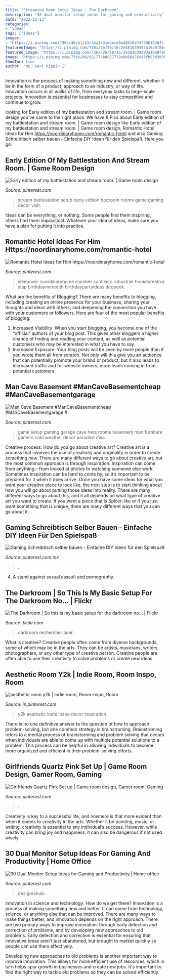 ```yaml
---
title: "Streaming Room Setup Ideas ~ The Darkroom"
description: "30 dual monitor setup ideas for gaming and productivity"
date: "2022-12-13"
categories:
- "ideas"
tags: ["ideas"]
images:
- "https://i.pinimg.com/736x/46/a1/43/46a1431deecd8a48610a7d73061620fc.jpg"
featuredImage: "https://i.pinimg.com/736x/2e/58/16/2e581639393a16a9f864ca6afd48f91c.jpg"
featured_image: "https://i.pinimg.com/736x/2e/58/16/2e581639393a16a9f864ca6afd48f91c.jpg"
image: "https://i.pinimg.com/736x/b8/85/77/b8857779e9b96e76cd3fb93d3d38872d.jpg"
ShowToc: true
author: "Ms. Kari Rippin I"
---
```



Innovation is the process of making something new and different, whether it be in the form of a product, approach to an industry, or way of life. Innovation occurs in all walks of life, from everyday tasks to large-scale projects. Innovation is essential for businesses to stay competitive and continue to grow.

	

		
looking for Early edition of my battlestation and stream room. | Game room design you've came to the right place. We have 8 Pics about Early edition of my battlestation and stream room. | Game room design like Early edition of my battlestation and stream room. | Game room design, Romantic Hotel Ideas for Him https://noordinaryhome.com/romantic-hotel and also Gaming Schreibtisch selber bauen - Einfache DIY Ideen für den Spielspaß. Here you go:
		
    
## Early Edition Of My Battlestation And Stream Room. | Game Room Design

<img loading=lazy src="https://i.pinimg.com/736x/b8/85/77/b8857779e9b96e76cd3fb93d3d38872d.jpg" onerror="this.onerror=null;this.src='https://tse1.mm.bing.net/th?id=OIP.NLr5s68beLFQBYt2K374lQHaJ3&amp;pid=15.1';" alt="Early edition of my battlestation and stream room. | Game room design">

_Source: pinterest.com_

>stream battlestation setup early edition bedroom rooms game gaming decor visit. 

	

Ideas can be everything, or nothing. Some people find them inspiring, others find them impractical. Whatever your idea of ideas, make sure you have a plan for putting it into practice.

    
## Romantic Hotel Ideas For Him Https://noordinaryhome.com/romantic-hotel

<img loading=lazy src="https://i.pinimg.com/736x/92/24/d6/9224d613a764d01f606a4c3407afbfe5.jpg" onerror="this.onerror=null;this.src='https://tse4.mm.bing.net/th?id=OIP.0JOgcq0Ix1fxCzTQoWfxkAHaJ3&amp;pid=15.1';" alt="Romantic Hotel Ideas for Him https://noordinaryhome.com/romantic-hotel">

_Source: pinterest.com_

>sleepover noordinaryhome slumber cantikers robustrak housecreativa stsp birthdaymeredith birthdaypartyideas deobook. 

	

What are the benefits of Blogging?
There are many benefits to blogging, including creating an online presence for your business, sharing your thoughts and ideas with others, and deepening the connection you have with your customers or followers. Here are four of the most popular benefits of blogging: 
1. Increased Visibility: When you start blogging, you become one of the “official” authors of your blog post. This gives other bloggers a higher chance of finding and reading your content, as well as potential customers who may be interested in what you have to say. 
2. Increased Exposure: Your blog posts will be seen by more people than if you wrote them all from scratch. Not only will this give you an audience that can potentially promote your brand or product, but it also leads to increased traffic and for website owners, more leads coming in from potential customers. 

    
## Man Cave Basement #ManCaveBasementcheap #ManCaveBasementgarage #

<img loading=lazy src="https://i.pinimg.com/736x/9c/32/70/9c32707dc982c66a111f3f15f93d95e0.jpg" onerror="this.onerror=null;this.src='https://tse2.mm.bing.net/th?id=OIP.DF6RB6OoKrEfR6zqofTkywHaJ4&amp;pid=15.1';" alt="Man Cave Basement #ManCaveBasementcheap #ManCaveBasementgarage #">

_Source: pinterest.com_

>game setup gaming garage cave hers rooms basement man furniture gamers cold weather decor paradise msa. 

	

Creative process: How do you go about creative art?
Creative art is a process that involves the use of creativity and originality in order to create something new. There are many different ways to go about creative art, but the most common approach is through inspiration. Inspiration can come from anything – from looked at photos to watching someone else work. Sometimes inspiration can be hard to come by, so it’s important to be prepared for it when it does arrive. Once you have some ideas for what you want your creative piece to look like, the next step is to start thinking about how you will go about putting those ideas into reality. There are many different ways to go about this, and it all depends on what type of creative art you want to create. If you want a piece that is Spicer-like or if you just want something that is unique, there are many different ways that you can go about it.

    
## Gaming Schreibtisch Selber Bauen - Einfache DIY Ideen Für Den Spielspaß

<img loading=lazy src="https://i.pinimg.com/736x/2e/58/16/2e581639393a16a9f864ca6afd48f91c.jpg" onerror="this.onerror=null;this.src='https://tse1.mm.bing.net/th?id=OIP.ngFWHHy6Pg33vu1DFLv6twHaJ3&amp;pid=15.1';" alt="Gaming Schreibtisch selber bauen - Einfache DIY Ideen für den Spielspaß">

_Source: pinterest.com.mx_

>. 

	

4. A stand against sexual assault and pornography.

    
## The Darkroom | So This Is My Basic Setup For The Darkroom No… | Flickr

<img loading=lazy src="https://c1.staticflickr.com/3/2694/4060196290_e6de964dd9_z.jpg?zz=1" onerror="this.onerror=null;this.src='https://tse1.mm.bing.net/th?id=OIP.NcxLsoJ_F5B9B1y6BWbN8gHaE8&amp;pid=15.1';" alt="The Darkroom | So this is my basic setup for the darkroom no… | Flickr">

_Source: flickr.com_

>darkroom rechercher auer. 

	

What is creative?
Creative people often come from diverse backgrounds, some of which may be in the arts. They can be artists, musicians, writers, photographers, or any other type of creative person. Creative people are often able to use their creativity to solve problems or create new ideas.

    
## Aesthetic Room Y2k | Indie Room, Room Inspo, Room

<img loading=lazy src="https://i.pinimg.com/736x/29/06/31/29063138c164b338bcfa7b2f7fda98fb.jpg" onerror="this.onerror=null;this.src='https://tse4.mm.bing.net/th?id=OIP.y_YlbmmsPIsHwIjd0fe29gHaJ3&amp;pid=15.1';" alt="aesthetic room y2k | Indie room, Room inspo, Room">

_Source: in.pinterest.com_

>y2k aesthetic indie inspo decor inspiration. 

	

There is no one definitive answer to the question of how to approach problem-solving, but one common strategy is brainstroming. Brainstroming refers to a mental process of brainstorming and problem solving that occurs when individuals are able to come up with multiple potential solutions to a problem. This process can be helpful in allowing individuals to become more organized and efficient in their problem-solving efforts.

    
## Girlfriends Quartz Pink Set Up | Game Room Design, Gamer Room, Gaming

<img loading=lazy src="https://i.pinimg.com/736x/46/a1/43/46a1431deecd8a48610a7d73061620fc.jpg" onerror="this.onerror=null;this.src='https://tse2.mm.bing.net/th?id=OIP.5Mmlpjsthgq1gT66bcaQ-AHaJ3&amp;pid=15.1';" alt="Girlfriends Quartz Pink Set up | Game room design, Gamer room, Gaming">

_Source: pinterest.com_

>. 

	

Creativity is key to a successful life, and nowhere is that more evident than when it comes to creativity in the arts. Whether it be painting, music, or writing, creativity is essential to any individual’s success. However, while creativity can bring joy and happiness, it can also be dangerous if not used wisely.

    
## 30 Dual Monitor Setup Ideas For Gaming And Productivity | Home Office

<img loading=lazy src="https://i.pinimg.com/736x/71/d5/a0/71d5a086d721be3196ef4c24ea086b33.jpg" onerror="this.onerror=null;this.src='https://tse3.mm.bing.net/th?id=OIP.u9SURIkxmh4SfPXq6YGOZgHaJ3&amp;pid=15.1';" alt="30 Dual Monitor Setup Ideas for Gaming and Productivity | Home office">

_Source: pinterest.com_

>designrshub. 

	

Innovation in science and technology: How do we get there?
Innovation is a process of making something new and better. It can come from technology, science, or anything else that can be improved. There are many ways to make things better, and innovation depends on the right approach.
There are two primary ways to improve innovation: through early detection and correction of problems, and by developing new approaches to old problems. Early detection and correction is essential for ensuring that innovative ideas aren't just abandoned, but brought to market quickly so people can use them effectively.

Developing new approaches to old problems is another important way to improve innovation. This allows for more efficient use of resources, which in turn helps spur growth in businesses and create new jobs. It's important to find the right way to tackle old problems so they can be solved efficiently.

